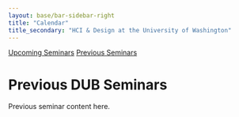 ```yaml
---
layout: base/bar-sidebar-right
title: "Calendar"
title_secondary: "HCI & Design at the University of Washington"
---
```


<div class="sidebar_start"></div>
  <a href="/calendar.html" class="list-group-item">Upcoming Seminars</a>
  <a href="#" class="list-group-item active">Previous Seminars</a>
<div class="sidebar_end"></div>

# Previous DUB Seminars
Previous seminar content here.